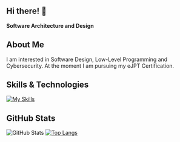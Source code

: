 ## Hi there! 👋

**Software Architecture and Design**

## About Me

I am interested in Software Design, Low-Level Programming and Cybersecurity. At the moment I am pursuing my eJPT Certification. 

## Skills & Technologies

[![My Skills](https://skillicons.dev/icons?i=rust,cs,c,arch,git,kali,&perline=8)](https://skillicons.dev)

## GitHub Stats
![GitHub Stats](https://github-readme-stats.vercel.app/api?username=Bekobii&show_icons=true&theme=radical)
[![Top Langs](https://github-readme-stats.vercel.app/api/top-langs/?username=Bekobii&layout=compact&theme=dark)](https://github.com/anuraghazra/github-readme-stats)
